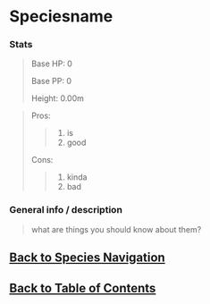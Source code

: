 #   Speciesname

### Stats
>   Base HP:    0
>
>   Base PP:    0
>
>   Height:     0.00m

>   Pros:
>>1.    is
>>2.    good
>
>   Cons:
>>1.    kinda
>>2.    bad

### General info / description
>   what are things you should know about them?

<!--End of the file-->
##  [Back to Species Navigation](SpeciesNavigation.md)
##  [Back to Table of Contents](../TableOfContents.md)